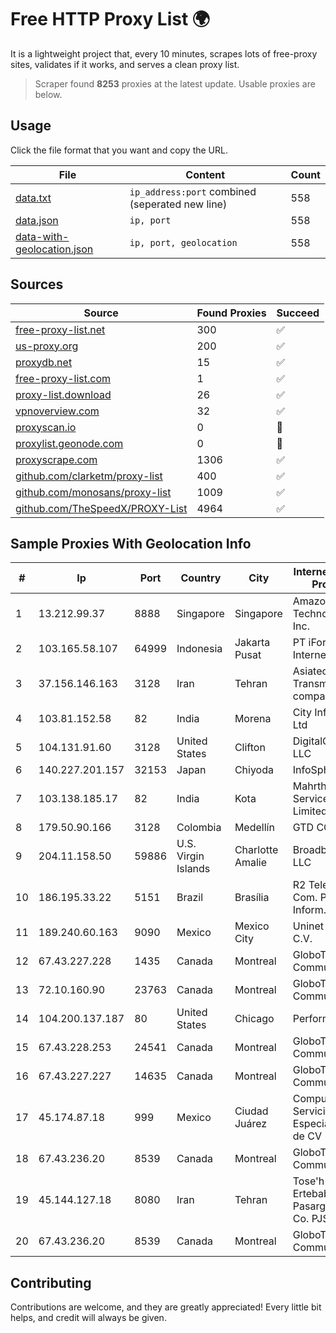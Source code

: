 
# Free HTTP Proxy List 🌍

It is a lightweight project that, every 10 minutes, scrapes lots of free-proxy sites, validates if it works, and serves a clean proxy list.


> Scraper found **8253** proxies at the latest update. Usable proxies are below.

## Usage

Click the file format that you want and copy the URL.


|File|Content|Count|
|----|-------|-----|
|[data.txt](https://raw.githubusercontent.com/themiralay/Proxy-List-World/master/data.txt)|`ip_address:port` combined (seperated new line)|558|
|[data.json](https://raw.githubusercontent.com/themiralay/Proxy-List-World/master/data.json)|`ip, port`|558|
|[data-with-geolocation.json](https://raw.githubusercontent.com/themiralay/Proxy-List-World/master/data-with-geolocation.json)|`ip, port, geolocation`|558|

## Sources

|Source|Found Proxies|Succeed|
|------|-------------|-------|
|[free-proxy-list.net](https://free-proxy-list.net)|300|✅|
|[us-proxy.org](https://www.us-proxy.org)|200|✅|
|[proxydb.net](http://proxydb.net)|15|✅|
|[free-proxy-list.com](https://free-proxy-list.com/?page=&port=&type%5B%5D=http&type%5B%5D=https&up_time=0&search=Search)|1|✅|
|[proxy-list.download](https://www.proxy-list.download/HTTP)|26|✅|
|[vpnoverview.com](https://vpnoverview.com/privacy/anonymous-browsing/free-proxy-servers)|32|✅|
|[proxyscan.io](https://www.proxyscan.io)|0|🚫|
|[proxylist.geonode.com](https://proxylist.geonode.com/api/proxy-list?limit=300&page=1&sort_by=lastChecked&sort_type=desc&protocols=http,https)|0|🚫|
|[proxyscrape.com](https://api.proxyscrape.com/v2/?request=displayproxies&protocol=http&timeout=10000&country=all&ssl=all&anonymity=all)|1306|✅|
|[github.com/clarketm/proxy-list](https://raw.githubusercontent.com/clarketm/proxy-list/master/proxy-list-raw.txt)|400|✅|
|[github.com/monosans/proxy-list](https://raw.githubusercontent.com/monosans/proxy-list/main/proxies/http.txt)|1009|✅|
|[github.com/TheSpeedX/PROXY-List](https://raw.githubusercontent.com/TheSpeedX/PROXY-List/master/http.txt)|4964|✅|


## Sample Proxies With Geolocation Info

|#|Ip|Port|Country|City|Internet Service Provider|
|-|--|----|-------|----|-------------------------|
|1|13.212.99.37|8888|Singapore|Singapore|Amazon Technologies Inc.|
|2|103.165.58.107|64999|Indonesia|Jakarta Pusat|PT iForte Global Internet|
|3|37.156.146.163|3128|Iran|Tehran|Asiatech Data Transmission company|
|4|103.81.152.58|82|India|Morena|City Infosol Pvt Ltd|
|5|104.131.91.60|3128|United States|Clifton|DigitalOcean, LLC|
|6|140.227.201.157|32153|Japan|Chiyoda|InfoSphere|
|7|103.138.185.17|82|India|Kota|Mahrth Internet Service Private Limited|
|8|179.50.90.166|3128|Colombia|Medellín|GTD COLOMBIA|
|9|204.11.158.50|59886|U.S. Virgin Islands|Charlotte Amalie|Broadband VI, LLC|
|10|186.195.33.22|5151|Brazil|Brasília|R2 Telecom Com. Prod. Inform. Ltda|
|11|189.240.60.163|9090|Mexico|Mexico City|Uninet S.A. de C.V.|
|12|67.43.227.228|1435|Canada|Montreal|GloboTech Communications|
|13|72.10.160.90|23763|Canada|Montreal|GloboTech Communications|
|14|104.200.137.187|80|United States|Chicago|Performive LLC|
|15|67.43.228.253|24541|Canada|Montreal|GloboTech Communications|
|16|67.43.227.227|14635|Canada|Montreal|GloboTech Communications|
|17|45.174.87.18|999|Mexico|Ciudad Juárez|Computadoras y Servicios Especiales SA de CV|
|18|67.43.236.20|8539|Canada|Montreal|GloboTech Communications|
|19|45.144.127.18|8080|Iran|Tehran|Tose'h Fanavari Ertebabat Pasargad Arian Co. PJS|
|20|67.43.236.20|8539|Canada|Montreal|GloboTech Communications|



## Contributing

Contributions are welcome, and they are greatly appreciated! Every
little bit helps, and credit will always be given.

